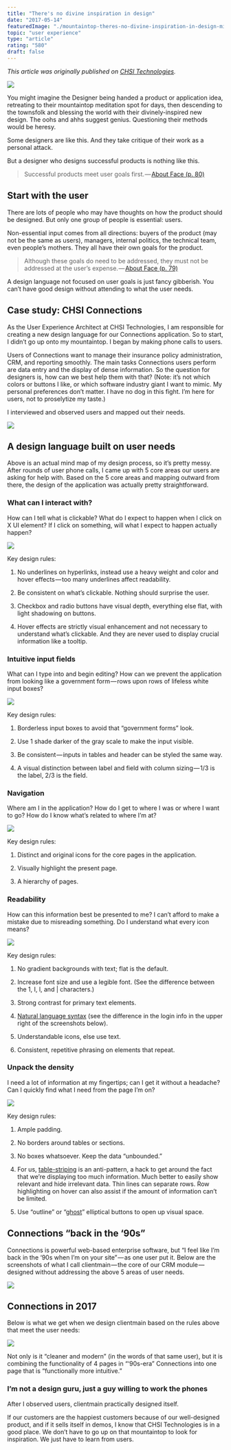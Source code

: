 ```yaml
---
title: "There's no divine inspiration in design"
date: "2017-05-14"
featuredImage: "./mountaintop-theres-no-divine-inspiration-in-design-mike-zetlow.jpg"
topic: "user experience"
type: "article"
rating: "580"
draft: false
---
```


*This article was originally published on [CHSI Technologies](https://medium.com/chsi-technologies/theres-no-divine-inspiration-in-design-8a2fdd521d16).*

![](mountaintop-theres-no-divine-inspiration-in-design-mike-zetlow.jpg)

You might imagine the Designer being handed a product or application idea, retreating to their mountaintop meditation spot for days, then descending to the townsfolk and blessing the world with their divinely-inspired new design. The oohs and ahhs suggest genius. Questioning their methods would be heresy.

Some designers are like this. And they take critique of their work as a personal attack.

But a designer who designs successful products is nothing like this.

>Successful products meet user goals first. — [About Face (p. 80)](https://www.amazon.com/About-Face-Essentials-Interaction-Design/dp/1118766571/)

## Start with the user

There are lots of people who may have thoughts on how the product should be designed. But only one group of people is essential: users.

Non-essential input comes from all directions: buyers of the product (may not be the same as users), managers, internal politics, the technical team, even people’s mothers. They all have their own goals for the product.

>Although these goals do need to be addressed, they must not be addressed at the user’s expense. — [About Face (p. 79)](https://www.amazon.com/About-Face-Essentials-Interaction-Design/dp/1118766571/)

A design language not focused on user goals is just fancy gibberish. You can’t have good design without attending to what the user needs.

## Case study: CHSI Connections

As the User Experience Architect at CHSI Technologies, I am responsible for creating a new design language for our Connections application. So to start, I didn’t go up onto my mountaintop. I began by making phone calls to users.

Users of Connections want to manage their insurance policy administration, CRM, and reporting smoothly. The main tasks Connections users perform are data entry and the display of dense information. So the question for designers is, how can we best help them with that? (Note: it’s not which colors or buttons I like, or which software industry giant I want to mimic. My personal preferences don’t matter. I have no dog in this fight. I’m here for users, not to proselytize my taste.)

I interviewed and observed users and mapped out their needs.

![](content-map-theres-no-divine-inspiration-in-design-mike-zetlow.jpg)

## A design language built on user needs

Above is an actual mind map of my design process, so it’s pretty messy. After rounds of user phone calls, I came up with 5 core areas our users are asking for help with. Based on the 5 core areas and mapping outward from there, the design of the application was actually pretty straightforward.

### What can I interact with?

How can I tell what is clickable? What do I expect to happen when I click on X UI element? If I click on something, will what I expect to happen actually happen?

![](interactions-theres-no-divine-inspiration-in-design-mike-zetlow.jpg)

Key design rules:

1. No underlines on hyperlinks, instead use a heavy weight and color and hover effects — too many underlines affect readability.

2. Be consistent on what’s clickable. Nothing should surprise the user.

3. Checkbox and radio buttons have visual depth, everything else flat, with light shadowing on buttons.

4. Hover effects are strictly visual enhancement and not necessary to understand what’s clickable. And they are never used to display crucial information like a tooltip.

### Intuitive input fields

What can I type into and begin editing? How can we prevent the application from looking like a government form — rows upon rows of lifeless white input boxes?

![](inputs-theres-no-divine-inspiration-in-design-mike-zetlow.jpg)

Key design rules:

1. Borderless input boxes to avoid that “government forms” look.

2. Use 1 shade darker of the gray scale to make the input visible.

3. Be consistent — inputs in tables and header can be styled the same way.

4. A visual distinction between label and field with column sizing — 1/3 is the label, 2/3 is the field.

### Navigation

Where am I in the application? How do I get to where I was or where I want to go? How do I know what’s related to where I’m at?

![](navigation-theres-no-divine-inspiration-in-design-mike-zetlow.jpg)

Key design rules:

1. Distinct and original icons for the core pages in the application.

2. Visually highlight the present page.

3. A hierarchy of pages.

### Readability

How can this information best be presented to me? I can’t afford to make a mistake due to misreading something. Do I understand what every icon means?

![](readability-theres-no-divine-inspiration-in-design-mike-zetlow.jpg)

Key design rules:

1. No gradient backgrounds with text; flat is the default.

2. Increase font size and use a legible font. (See the difference between the 1, I, l, and | characters.)

3. Strong contrast for primary text elements.

4. [Natural language syntax](https://www.flickr.com/photos/visualpunch/8656165342/in/photostream/) (see the difference in the login info in the upper right of the screenshots below).

5. Understandable icons, else use text.

6. Consistent, repetitive phrasing on elements that repeat.

### Unpack the density

I need a lot of information at my fingertips; can I get it without a headache? Can I quickly find what I need from the page I’m on?

![](unpack-theres-no-divine-inspiration-in-design-mike-zetlow.jpg)

Key design rules:

1. Ample padding.

2. No borders around tables or sections.

3. No boxes whatsoever. Keep the data “unbounded.”

4. For us, [table-striping](https://meta.discourse.org/t/the-death-of-the-grey-no-more-tiger-striping-rows-by-default/28664) is an anti-pattern, a hack to get around the fact that we’re displaying too much information. Much better to easily show relevant and hide irrelevant data. Thin lines can separate rows. Row highlighting on hover can also assist if the amount of information can’t be limited.

5. Use “outline” or “[ghost](https://uxplanet.org/ghost-buttons-in-ux-design-4cf3717334f8)” elliptical buttons to open up visual space.

## Connections “back in the ‘90s”

Connections is powerful web-based enterprise software, but “I feel like I’m back in the ‘90s when I’m on your site” — as one user put it. Below are the screenshots of what I call clientmain — the core of our CRM module — designed without addressing the above 5 areas of user needs.

![](connections-old-crm-theres-no-divine-inspiration-in-design-mike-zetlow.jpg)

## Connections in 2017

Below is what we get when we design clientmain based on the rules above that meet the user needs:

![](connections-new-crm-theres-no-divine-inspiration-in-design-mike-zetlow.jpg)

Not only is it “cleaner and modern” (in the words of that same user), but it is combining the functionality of 4 pages in “‘90s-era” Connections into one page that is “functionally more intuitive.”

### I’m not a design guru, just a guy willing to work the phones

After I observed users, clientmain practically designed itself.

If our customers are the happiest customers because of our well-designed product, and if it sells itself in demos, I know that CHSI Technologies is in a good place. We don’t have to go up on that mountaintop to look for inspiration. We just have to learn from users.